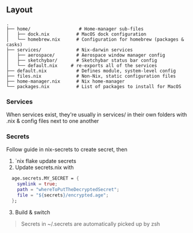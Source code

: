 
## Layout
```
.
├── home/                  # Home-manager sub-files
│   ├── dock.nix          # MacOS dock configuration
│   └── homebrew.nix      # Configuration for homebrew (packages & casks)
├── services/             # Nix-darwin services
│   ├── aerospace/        # Aerospace window manager config
│   ├── sketchybar/       # Sketchybar status bar config
│   └── default.nix     # re-exports all of the services
├── default.nix           # Defines module, system-level config
├── files.nix             # Non-Nix, static configuration files
├── home-manager.nix      # Nix home-manager
└── packages.nix          # List of packages to install for MacOS
```

### Services
When services exist, they're usually in services/ in their own folders with .nix & config files next to one another


### Secrets
Follow guide in nix-secrets to create secret, then
1. `nix flake update secrets
2. Update secrets.nix with
```nix
  age.secrets.MY_SECRET = {
    symlink = true;
    path = "whereToPutTheDecryptedSecret";
    file = "${secrets}/encrypted.age";
  };
```
3. Build & switch

> Secrets in ~/.secrets are automatically picked up by zsh
